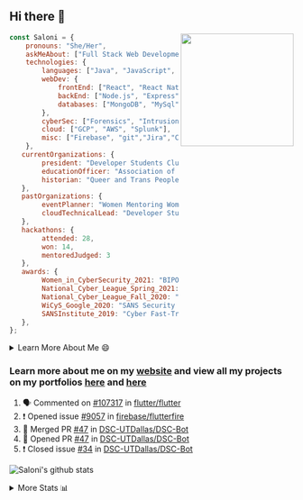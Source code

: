 ## Hi there 👋

<img align='right' src="https://storage.googleapis.com/saloni-shivdasani-resume/Saloni.png" width="200">

```javascript
const Saloni = {
    pronouns: "She/Her",
    askMeAbout: ["Full Stack Web Development", "Cloud Computing", "Cyber Security"],
    technologies: {
        languages: ["Java", "JavaScript", "SQL", "Python", "C++", "BASH", "R"],
        webDev: {
            frontEnd: ["React", "React Native", "Electron"],
            backEnd: ["Node.js", "Express", "Flask"],
            databases: ["MongoDB", "MySql"],
        },
        cyberSec: ["Forensics", "Intrusion Detection", "Security Operations", "Network and Application Penetration Testing"],
        cloud: ["GCP", "AWS", "Splunk"],
        misc: ["Firebase", "git","Jira","Confluence"]
    },
   currentOrganizations: {
        president: "Developer Students Club, UTD",
        educationOfficer: "Association of Computer Machinery, UTD",
        historian: "Queer and Trans People of Color, UTD",
   },
   pastOrganizations: {
        eventPlanner: "Women Mentoring Women in Engineering, UTD",
        cloudTechnicalLead: "Developer Students Club, UTD",
   },
   hackathons: {
        attended: 28,
        won: 14,
        mentoredJudged: 3
   },
   awards: {
        Women_in_CyberSecurity_2021: "BIPOC Fellowship Award",
        National_Cyber_League_Spring_2021: "Gold Bracket Competitor - Top 15% nationally",
        National_Cyber_League_Fall_2020: "Gold Bracket Competitor - Top 15% nationally",
        WiCyS_Google_2020: "SANS Security Training Scholarship",
        SANSInstitute_2019: "Cyber Fast-Track Game Quarter-Finalist",
   },
};
```

<!--START_SECTION:table-->
<details>

<summary>Learn More About Me 😄 </summary>

I am a senior at The University of Texas at Dallas, and I am currently majoring in Software Engineering with a concentration in Information Assurance. I am interested and have experience in full stack development, cloud computing, and cybersecurity. I hope to find opportunities where I can gain exposure to algorithm and project design. My ultimate aim is to develop futuristic products for users because I am inspired by the impact of computing on society.

I have experience in full stack web development through my participation and awards in hackathons where I have learnt and used React, Node.js, Express, MongoDB, Flask, NLTK, and React Native along with GIT, GCP, and Firebase. Last semester, I was also responsible for backend development for a project at a local NGO where I created a REST API using Node.js, Express, MongoDB and SQL and hosted it on servers using GCP. 

From my coursework and local competitions, I have skills in algorithms and data structures in Java, database management using SQL and machine learning using Python and R. I have also been a quarter-finalist in a national cybersecurity completion hosted by the SANS institute.

I am also actively involved in campus organization where I am the cloud technical lead for Developer Student Club, Mentor and Education Officer for Association of Computing Machinery, event planner for Women Mentoring Women in Engineering and IT Committee member for IEEE.

</details>

<!--END_SECTION:table-->

### Learn more about me on my [website](https://www.saloni-shivdasani.codes) and view all my projects on my portfolios [here](https://www.saloni-shivdasani.codes/projects) and  [here](http://devpost.com/SaloniS)

<!--START_SECTION:activity-->
1. 🗣 Commented on [#107317](https://github.com/flutter/flutter/issues/107317) in [flutter/flutter](https://github.com/flutter/flutter)
2. ❗️ Opened issue [#9057](https://github.com/firebase/flutterfire/issues/9057) in [firebase/flutterfire](https://github.com/firebase/flutterfire)
3. 🎉 Merged PR [#47](https://github.com/DSC-UTDallas/DSC-Bot/pull/47) in [DSC-UTDallas/DSC-Bot](https://github.com/DSC-UTDallas/DSC-Bot)
4. 💪 Opened PR [#47](https://github.com/DSC-UTDallas/DSC-Bot/pull/47) in [DSC-UTDallas/DSC-Bot](https://github.com/DSC-UTDallas/DSC-Bot)
5. ❗️ Closed issue [#34](https://github.com/DSC-UTDallas/DSC-Bot/issues/34) in [DSC-UTDallas/DSC-Bot](https://github.com/DSC-UTDallas/DSC-Bot)
<!--END_SECTION:activity-->

![Saloni's github stats](https://github-readme-stats.vercel.app/api?username=SaloniSS)

<!--START_SECTION:table-->
<details>

<summary>More Stats 📊 </summary>

<!--START_SECTION:waka-->
![Code Time](http://img.shields.io/badge/Code%20Time-1%2C473%20hrs%207%20mins-blue)

![Lines of code](https://img.shields.io/badge/From%20Hello%20World%20I%27ve%20Written-17.0%20million%20lines%20of%20code-blue)

**🐱 My GitHub Data** 

> 📦 592.1 kB Used in GitHub's Storage 
 > 
> 🏆 432 Contributions in the Year 2023
 > 
> 💼 Opted to Hire
 > 
> 📜 28 Public Repositories 
 > 
> 🔑 27 Private Repositories 
 > 
**I'm a Night 🦉** 

```text
🌞 Morning                7099 commits        █████░░░░░░░░░░░░░░░░░░░░   18.89 % 
🌆 Daytime                9139 commits        ██████░░░░░░░░░░░░░░░░░░░   24.32 % 
🌃 Evening                12315 commits       ████████░░░░░░░░░░░░░░░░░   32.77 % 
🌙 Night                  9023 commits        ██████░░░░░░░░░░░░░░░░░░░   24.01 % 
```
📅 **I'm Most Productive on Saturday** 

```text
Monday                   3983 commits        ███░░░░░░░░░░░░░░░░░░░░░░   10.60 % 
Tuesday                  3720 commits        ██░░░░░░░░░░░░░░░░░░░░░░░   09.90 % 
Wednesday                4906 commits        ███░░░░░░░░░░░░░░░░░░░░░░   13.06 % 
Thursday                 4191 commits        ███░░░░░░░░░░░░░░░░░░░░░░   11.15 % 
Friday                   4669 commits        ███░░░░░░░░░░░░░░░░░░░░░░   12.43 % 
Saturday                 8647 commits        ██████░░░░░░░░░░░░░░░░░░░   23.01 % 
Sunday                   7460 commits        █████░░░░░░░░░░░░░░░░░░░░   19.85 % 
```


📊 **This Week I Spent My Time On** 

```text
🕑︎ Time Zone: America/Chicago

💬 Programming Languages: 
Other                    10 hrs 15 mins      █████████████████████░░░░   85.51 % 
JavaScript               1 hr 33 mins        ███░░░░░░░░░░░░░░░░░░░░░░   13.03 % 
Bash                     7 mins              ░░░░░░░░░░░░░░░░░░░░░░░░░   01.10 % 
JSON                     1 min               ░░░░░░░░░░░░░░░░░░░░░░░░░   00.14 % 
CSS                      0 secs              ░░░░░░░░░░░░░░░░░░░░░░░░░   00.13 % 
```

**I Mostly Code in JavaScript** 

```text
JavaScript               32 repos            ████████████░░░░░░░░░░░░░   47.06 % 
Java                     11 repos            ████░░░░░░░░░░░░░░░░░░░░░   16.18 % 
Python                   8 repos             ███░░░░░░░░░░░░░░░░░░░░░░   11.76 % 
Coq                      1 repo              ░░░░░░░░░░░░░░░░░░░░░░░░░   01.47 % 
C#                       1 repo              ░░░░░░░░░░░░░░░░░░░░░░░░░   01.47 % 
```




 Last Updated on 04/06/2023 09:28:33 UTC
<!--END_SECTION:waka-->

<!--END_SECTION:table-->

<!--
**SaloniSS/SaloniSS** is a ✨ _special_ ✨ repository because its `README.md` (this file) appears on your GitHub profile.

Here are some ideas to get you started:

- 🔭 I’m currently working on ...
- 🌱 I’m currently learning ...
- 👯 I’m looking to collaborate on ...
- 🤔 I’m looking for help with ...
- 💬 Ask me about ...
- 📫 How to reach me: ...
- 😄 Pronouns: ...
- ⚡ Fun fact: ...
-->
